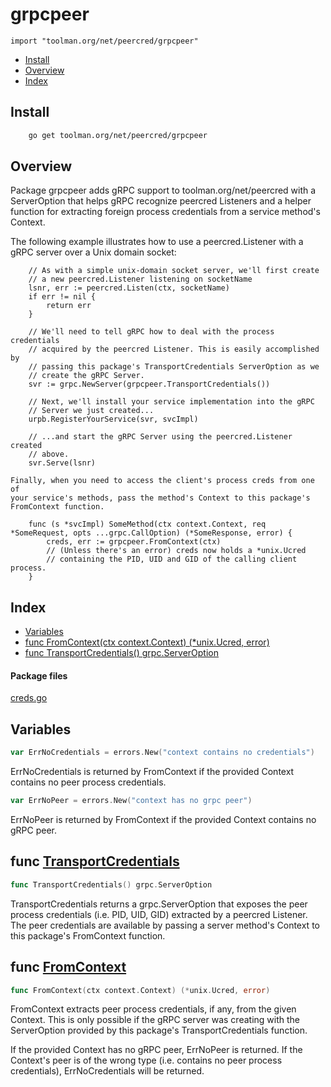 
# grpcpeer
`import "toolman.org/net/peercred/grpcpeer"`

* [Install](#pkg-install)
* [Overview](#pkg-overview)
* [Index](#pkg-index)

## <a name="pkg-install">Install</a>

```sh
    go get toolman.org/net/peercred/grpcpeer
```

## <a name="pkg-overview">Overview</a>
Package grpcpeer adds gRPC support to toolman.org/net/peercred with
a ServerOption that helps gRPC recognize peercred Listeners and a helper
function for extracting foreign process credentials from a service method's
Context.

The following example illustrates how to use a peercred.Listener with a
gRPC server over a Unix domain socket:


	    // As with a simple unix-domain socket server, we'll first create
	    // a new peercred.Listener listening on socketName
	    lsnr, err := peercred.Listen(ctx, socketName)
	    if err != nil {
	        return err
	    }
	
	    // We'll need to tell gRPC how to deal with the process credentials
	    // acquired by the peercred Listener. This is easily accomplished by
	    // passing this package's TransportCredentials ServerOption as we
	    // create the gRPC Server.
	    svr := grpc.NewServer(grpcpeer.TransportCredentials())
	
	    // Next, we'll install your service implementation into the gRPC
	    // Server we just created...
	    urpb.RegisterYourService(svr, svcImpl)
	
	    // ...and start the gRPC Server using the peercred.Listener created
	    // above.
	    svr.Serve(lsnr)
	
	Finally, when you need to access the client's process creds from one of
	your service's methods, pass the method's Context to this package's
	FromContext function.
	
	    func (s *svcImpl) SomeMethod(ctx context.Context, req *SomeRequest, opts ...grpc.CallOption) (*SomeResponse, error) {
	        creds, err := grpcpeer.FromContext(ctx)
	        // (Unless there's an error) creds now holds a *unix.Ucred
	        // containing the PID, UID and GID of the calling client process.
	    }




## <a name="pkg-index">Index</a>
* [Variables](#pkg-variables)
* [func FromContext(ctx context.Context) (*unix.Ucred, error)](#FromContext)
* [func TransportCredentials() grpc.ServerOption](#TransportCredentials)


#### <a name="pkg-files">Package files</a>
[creds.go](/src/toolman.org/net/peercred/grpcpeer/creds.go) 


## <a name="pkg-variables">Variables</a>
``` go
var ErrNoCredentials = errors.New("context contains no credentials")
```
ErrNoCredentials is returned by FromContext if the provided Context
contains no peer process credentials.

``` go
var ErrNoPeer = errors.New("context has no grpc peer")
```
ErrNoPeer is returned by FromContext if the provided Context contains
no gRPC peer.


## <a name="TransportCredentials">func</a> [TransportCredentials](/src/target/creds.go?s=3701:3746#L89)
``` go
func TransportCredentials() grpc.ServerOption
```
TransportCredentials returns a grpc.ServerOption that exposes the peer
process credentials (i.e. PID, UID, GID) extracted by a peercred Listener.
The peer credentials are available by passing a server method's Context
to this package's FromContext function.


## <a name="FromContext">func</a> [FromContext](/src/target/creds.go?s=5662:5720#L141)
``` go
func FromContext(ctx context.Context) (*unix.Ucred, error)
```
FromContext extracts peer process credentials, if any, from the given
Context. This is only possible if the gRPC server was creating with the
ServerOption provided by this package's TransportCredentials function.

If the provided Context has no gRPC peer, ErrNoPeer is returned. If the
Context's peer is of the wrong type (i.e. contains no peer process
credentials), ErrNoCredentials will be returned.
